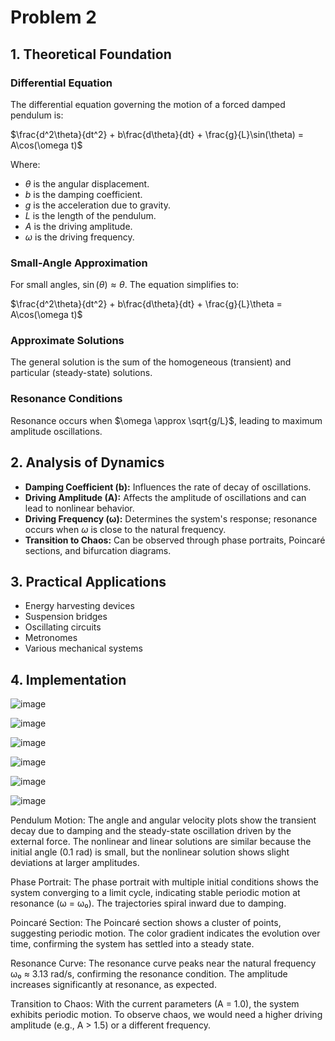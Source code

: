 # Problem 2

## 1. Theoretical Foundation

### Differential Equation

The differential equation governing the motion of a forced damped pendulum is:

$\frac{d^2\theta}{dt^2} + b\frac{d\theta}{dt} + \frac{g}{L}\sin(\theta) = A\cos(\omega t)$

Where:

* $\theta$ is the angular displacement.
* $b$ is the damping coefficient.
* $g$ is the acceleration due to gravity.
* $L$ is the length of the pendulum.
* $A$ is the driving amplitude.
* $\omega$ is the driving frequency.

### Small-Angle Approximation

For small angles, $\sin(\theta) \approx \theta$. The equation simplifies to:

$\frac{d^2\theta}{dt^2} + b\frac{d\theta}{dt} + \frac{g}{L}\theta = A\cos(\omega t)$

### Approximate Solutions

The general solution is the sum of the homogeneous (transient) and particular (steady-state) solutions.

### Resonance Conditions

Resonance occurs when $\omega \approx \sqrt{g/L}$, leading to maximum amplitude oscillations.

## 2. Analysis of Dynamics

* **Damping Coefficient (b):** Influences the rate of decay of oscillations.
* **Driving Amplitude (A):** Affects the amplitude of oscillations and can lead to nonlinear behavior.
* **Driving Frequency (ω):** Determines the system's response; resonance occurs when $\omega$ is close to the natural frequency.
* **Transition to Chaos:** Can be observed through phase portraits, Poincaré sections, and bifurcation diagrams.

## 3. Practical Applications

* Energy harvesting devices
* Suspension bridges
* Oscillating circuits
* Metronomes
* Various mechanical systems

## 4. Implementation

![image](https://github.com/user-attachments/assets/ef628fde-6174-4f79-9f12-a73d52c24575)



![image](https://github.com/user-attachments/assets/cbab938a-247c-40ec-8d49-ceddf8929682)




![image](https://github.com/user-attachments/assets/1d84821c-469e-4dcf-a2e9-289442a06c71)




![image](https://github.com/user-attachments/assets/1a51850f-41dc-49ee-b532-b2b79d5045e8)




![image](https://github.com/user-attachments/assets/a9bafb27-58ad-4355-9481-df23fce32283)




![image](https://github.com/user-attachments/assets/f1f69540-ba3b-4e2f-8277-71bb2293cbad)



Pendulum Motion: The angle and angular velocity plots show the transient decay due to damping and the steady-state oscillation driven by the external force. The nonlinear and linear solutions are similar because the initial angle (0.1 rad) is small, but the nonlinear solution shows slight deviations at larger amplitudes.


Phase Portrait: The phase portrait with multiple initial conditions shows the system converging to a limit cycle, indicating stable periodic motion at resonance (ω = ω₀). The trajectories spiral inward due to damping.


Poincaré Section: The Poincaré section shows a cluster of points, suggesting periodic motion. The color gradient indicates the evolution over time, confirming the system has settled into a steady state.


Resonance Curve: The resonance curve peaks near the natural frequency ω₀ ≈ 3.13 rad/s, confirming the resonance condition. The amplitude increases significantly at resonance, as expected.


Transition to Chaos: With the current parameters (A = 1.0), the system exhibits periodic motion. To observe chaos, we would need a higher driving amplitude (e.g., A > 1.5) or a different frequency.









